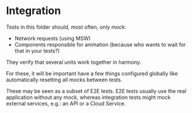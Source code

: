 # Integration

Tests in this folder should, most often, only mock:

- Network requests (using MSW)
- Components responsible for animation (because who wants to wait for that in your tests?)

They verify that several units work together in harmony.

For these, it will be important have a few things configured globally like automatically
resetting all mocks between tests.

These may be seen as a subset of E2E tests. E2E tests usually use the real application without
any mock, whereas integration tests might mock external services, e.g.: an API or a Cloud Service.
